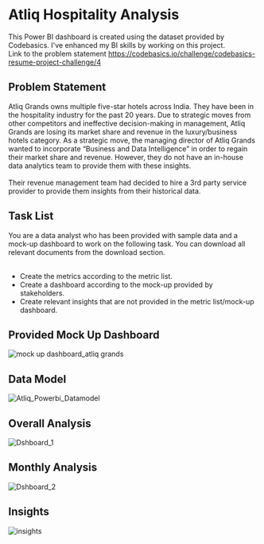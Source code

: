 # Atliq Hospitality Analysis
This Power BI dashboard is created using the dataset provided by Codebasics. I've enhanced my BI skills by working on this project.<br>
Link to the problem statement https://codebasics.io/challenge/codebasics-resume-project-challenge/4  <br>

## Problem Statement

Atliq Grands owns multiple five-star hotels across India. They have been in the hospitality industry for the past 20 years. Due to strategic moves from other competitors and ineffective decision-making in management, Atliq Grands are losing its market share and revenue in the luxury/business hotels category. As a strategic move, the managing director of Atliq Grands wanted to incorporate “Business and Data Intelligence” in order to regain their market share and revenue. However, they do not have an in-house data analytics team to provide them with these insights.<br>
<br>
Their revenue management team had decided to hire a 3rd party service provider to provide them insights from their historical data.

## Task List

You are a data analyst who has been provided with sample data and a mock-up dashboard to work on the following task. You can download all relevant documents from the download section.<br>
<br>
- Create the metrics according to the metric list.
- Create a dashboard according to the mock-up provided by stakeholders.
- Create relevant insights that are not provided in the metric list/mock-up dashboard.

## Provided Mock Up Dashboard

![mock up dashboard_atliq grands](https://github.com/likinponnanna/Power-BI-Projects/assets/109941159/967df7d4-40af-4a48-8594-d1715bbd168a)

## Data Model
![Atliq_Powerbi_Datamodel](https://github.com/likinponnanna/Power-BI-Projects/assets/109941159/c957af6b-9a71-4c51-8105-c68073423aa0)

## Overall Analysis

![Dshboard_1](https://github.com/likinponnanna/Power-BI-Projects/assets/109941159/f82ab08a-1396-4bb9-9052-b939712b57df)

## Monthly Analysis

![Dshboard_2](https://github.com/likinponnanna/Power-BI-Projects/assets/109941159/b768b96d-cc2c-4234-82de-e942fbecd98d)

## Insights

![insights](https://github.com/likinponnanna/Power-BI-Projects/assets/109941159/99373e2c-6029-4921-8ff6-6649c7aead99)

